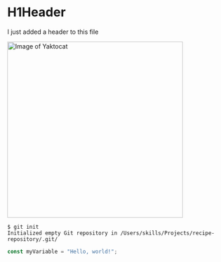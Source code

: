 # H1Header

I just added a header to this file

<img alt="Image of Yaktocat" src=https://octodex.github.com/images/yaktocat.png width=400>


```
$ git init
Initialized empty Git repository in /Users/skills/Projects/recipe-repository/.git/
```

``` javascript
const myVariable = "Hello, world!";
```
